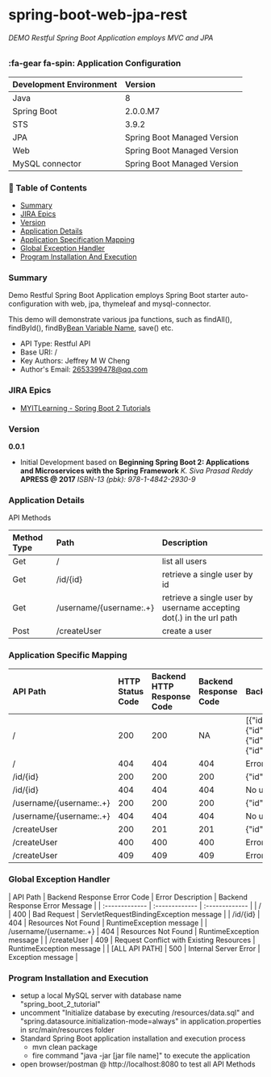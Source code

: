 # **spring-boot-web-jpa-rest**
###### DEMO Restful Spring Boot Application employs MVC and JPA

### :fa-gear fa-spin: Application Configuration
| Development Environment | Version |
| :------------- | :------------- |
| Java | 8 |
| Spring Boot | 2.0.0.M7 |
| STS | 3.9.2 |
| JPA | Spring Boot Managed Version |
| Web | Spring Boot Managed Version |
| MySQL connector | Spring Boot Managed Version |

### &#x1f4d8; Table of Contents
+ [Summary](#summary)
+ [JIRA Epics](#jiraEpics)
+ [Version](#version)
+ [Application Details](#applicationDetails)
+ [Application Specification Mapping](#applicationSpecificMapping)
+ [Global Exception Handler](#globalExceptionHandler)
+ [Program Installation And Execution](#programInstallationAndExecution)

<a name="summary"></a>
### Summary
Demo Restful Spring Boot Application employs Spring Boot starter auto-configuration with web, jpa, thymeleaf and mysql-connector.

This demo will demonstrate various jpa functions, such as findAll(), findById(), findBy[Bean Variable Name](), save() etc.

+ API Type: Restful API
+ Base URI: /
+ Key Authors: Jeffrey M W Cheng
+ Author's Email: 2653399478@qq.com

<a name="jiraEpics"></a>
### JIRA Epics
+ [MYITLearning - Spring Boot 2 Tutorials](http://www.hivesplace.com:8081/browse/MYIT-1)

<a name="version"></a>
### Version
**0.0.1**
+ Initial Development based on **Beginning Spring Boot 2: Applications and Microservices with the Spring Framework** *K. Siva Prasad Reddy* **APRESS @ 2017** *ISBN-13 (pbk): 978-1-4842-2930-9*

<a name="applicationDetails"></a>
### Application Details
API Methods

| Method Type | Path | Description  |
| :------------- | :------------- | :------------- |
| Get | / | list all users |
| Get | /id/{id} | retrieve a single user by id |
| Get | /username/{username:.+} | retrieve a single user by username accepting dot(.) in the url path |
| Post | /createUser | create a user |

<a name="applicationSpecificMapping"></a>
### Application Specific Mapping

| API Path | HTTP Status Code | Backend HTTP Response Code | Backend Response Code | Backend Response Message |
| :------------- | :------------- | :------------- | :------------- | :------------- |
| / | 200 | 200 | NA | [{"id":8,"username":"jeffrey@qq.com","password":"zdsaew756o87@!","status":1},{"id":14,"username":"jeffreycheng123@gmail.com","password":"rjfgrh9483n9fw84@31","status":1},{"id":13,"username":"jeffreycheng5@gmail.com","password":"rjfgrh9483n9fw84@31","status":1},{"id":4,"username":"jeffreycheng65@gmail.com","password":"rjfgrh9483n9fw84@31","status":1}] |
| / | 404 | 404 | 404 | Error message handled by Global Exception Handler |
| /id/{id} | 200 | 200 | 200 | {"id":1,"username":"jeffreycheng@gmail.com","password":"uy76tfyft5c75e@hg*","status":1} |
| /id/{id} | 404 | 404 | 404 | No user found with the id: ${id}) |
| /username/{username:.+} | 200 | 200 | 200 | {"id":8,"username":"jeffrey@qq.com","password":"zdsaew756o87@!","status":1} |
| /username/{username:.+} | 404 | 404 | 404 | No user found with user name: ${username}) |
| /createUser | 200 | 201 | 201 | {"id":23,"username":"hivesplace@gmail.com","password":"89uhu1ntu567","status":1} |
| /createUser | 400 | 400 | 400 | Error message handled by Global Exception Handler |
| /createUser | 409 | 409 | 409 | Error message handled by Global Exception Handler |

<a name="globalExceptionHandler"></a>
### Global Exception Handler

| API Path | Backend Response Error Code | Error Description | Backend Response Error Message |
| :------------- | :------------- | :------------- |
| / | 400 | Bad Request | ServletRequestBindingException message |
| /id/{id} | 404 | Resources Not Found | RuntimeException message |
| /username/{username:.+} | 404 | Resources Not Found | RuntimeException message |
| /createUser | 409 | Request Conflict with Existing Resources | RuntimeException message |
| [ALL API PATH] | 500 | Internal Server Error | Exception message |

<a name="programInstallationAndExecution"></a>
### Program Installation and Execution
+ setup a local MySQL server with database name "spring_boot_2_tutorial"
+ uncomment "Initialize database by executing /resources/data.sql" and "spring.datasource.initialization-mode=always" in application.properties in src/main/resources folder
+ Standard Spring Boot application installation and execution process
    + mvn clean package
    + fire command "java -jar [jar file name]" to execute the application
+ open browser/postman @ http://localhost:8080 to test all API Methods
